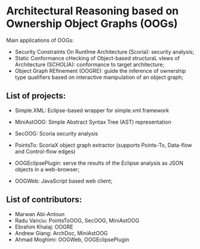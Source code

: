 Architectural Reasoning based on Ownership Object Graphs (OOGs)
===============================================================

Main applications of OOGs:

* Security Constraints On RuntIme Architecture (Scoria): security analysis;
* Static Conformance cHecking of Object-based structuraL vIews of Architecture (SCHOLIA): conformance to target architecture;
* Object Graph REfinement (OOGRE): guide the inference of ownership type qualifiers based on interactive manipulation of an object graph;


List of projects:
-----------------

* Simple.XML: Eclipse-based wrapper for simple.xml framework
* MiniAstOOG: Simple Abstract Syntax Tree (AST) representation
* SecOOG: Scoria security analysis
* PointsTo: ScoriaX object graph extractor (supports Points-To, Data-flow and Control-flow edges)

* OOGEclipsePlugin: serve the results of the Eclipse analysis as JSON objects in a web-browser;
* OOGWeb: JavaScript based web client;


List of contributors:
---------------------

* Marwan Abi-Antoun
* Radu Vanciu: PointsToOOG, SecOOG, MiniAstOOG
* Ebrahim Khalaj: OOGRE
* Andrew Giang: ArchDoc, MiniAstOOG
* Ahmad Moghimi: OOGWeb, OOGEclipsePlugin

